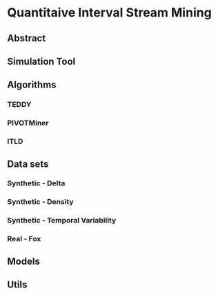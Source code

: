 # Quantitaive Interval Stream Mining

## Abstract


## Simulation Tool 

## Algorithms 
### TEDDY 

### PIVOTMiner 

### ITLD

## Data sets 
### Synthetic - Delta

### Synthetic - Density

### Synthetic - Temporal Variability

### Real - Fox 


## Models 

## Utils 